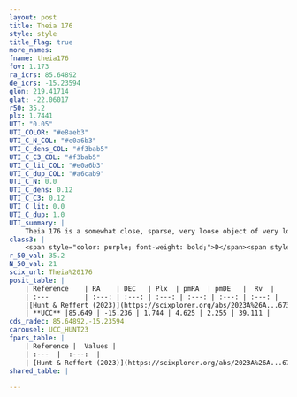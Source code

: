 ```yaml
---
layout: post
title: Theia 176
style: style
title_flag: true
more_names: 
fname: theia176
fov: 1.173
ra_icrs: 85.64892
de_icrs: -15.23594
glon: 219.41714
glat: -22.06017
r50: 35.2
plx: 1.7441
UTI: "0.05"
UTI_COLOR: "#e8aeb3"
UTI_C_N_COL: "#e0a6b3"
UTI_C_dens_COL: "#f3bab5"
UTI_C_C3_COL: "#f3bab5"
UTI_C_lit_COL: "#e0a6b3"
UTI_C_dup_COL: "#a6cab9"
UTI_C_N: 0.0
UTI_C_dens: 0.12
UTI_C_C3: 0.12
UTI_C_lit: 0.0
UTI_C_dup: 1.0
UTI_summary: |
    Theia 176 is a somewhat close, sparse, very loose object of very low C3 quality. It was recently reported in the literature.<br><br><span style="color: #99180f; font-weight: bold;">Warning: </span>contains less than 25 stars with <i>P>0.5</i> estimated.
class3: |
    <span style="color: purple; font-weight: bold;">D</span><span style="color: red; font-weight: bold;">C</span>
r_50_val: 35.2
N_50_val: 21
scix_url: Theia%20176
posit_table: |
    | Reference    | RA    | DEC   | Plx  | pmRA  | pmDE   |  Rv  |
    | :---         | :---: | :---: | :---: | :---: | :---: | :---: |
    |[Hunt & Reffert (2023)](https://scixplorer.org/abs/2023A%26A...673A.114H) | 85.424 | -15.046 | 1.725 | 4.57 | 2.318 | 30.827 |
    | **UCC** |85.649 | -15.236 | 1.744 | 4.625 | 2.255 | 39.111 | 
cds_radec: 85.64892,-15.23594
carousel: UCC_HUNT23
fpars_table: |
    | Reference |  Values |
    | :---  |  :---:  |
    | [Hunt & Reffert (2023)](https://scixplorer.org/abs/2023A%26A...673A.114H) | `AV50=0.283, diffAV50=0.471, MOD50=8.688, logAge50=8.41` |
shared_table: |
    
---
```

